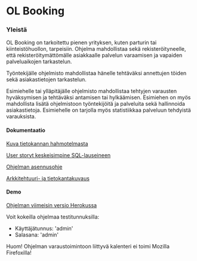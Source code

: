 # OL Booking

### Yleistä 

OL Booking on tarkoitettu pienen yrityksen, kuten parturin tai kiinteistöhuollon, tarpeisiin.
Ohjelma mahdollistaa sekä rekisteröityneelle, että rekisteröitymättömälle asiakkaalle palvelun varaamisen ja vapaiden palveluaikojen tarkastelun.

Työntekijälle ohjelmisto mahdollistaa hänelle tehtäväksi annettujen töiden sekä asiakastietojen tarkastelun.

Esimiehelle tai ylläpitäjälle ohjelmisto mahdollistaa tehtyjen varausten hyväksymisen ja tehtäväksi antamisen tai hylkäämisen. Esimiehen on myös mahdollista lisätä ohjelmistoon työntekijöitä ja palveluita sekä hallinnoida asiakastietoja. Esimiehelle on tarjolla myös statistiikkaa palveluun tehdyistä varauksista. 

#### Dokumentaatio ####

[Kuva tietokannan hahmotelmasta](https://github.com/sokkanen/TSOHA_OL_Booking/blob/master/documentation/Images/tietokanta_alustava.png)

[User storyt keskeisimpine SQL-lauseineen](https://github.com/sokkanen/TSOHA_OL_Booking/blob/master/documentation/userstories.md)

[Ohjelman asennusohje](https://github.com/sokkanen/TSOHA_OL_Booking/blob/master/documentation/asennusohje.md)

[Arkkitehtuuri- ja tietokantakuvaus](https://github.com/sokkanen/TSOHA_OL_Booking/blob/master/documentation/arkkitehtuuri.md)

#### Demo ####

[Ohjelman viimeisin versio Herokussa](https://ol-booking.herokuapp.com)

Voit kokeilla ohjelmaa testitunnuksilla:

* Käyttäjätunnus: 'admin'
* Salasana:	'admin'

Huom! Ohjelman varaustoimintoon liittyvä kalenteri ei toimi Mozilla Firefoxilla!
